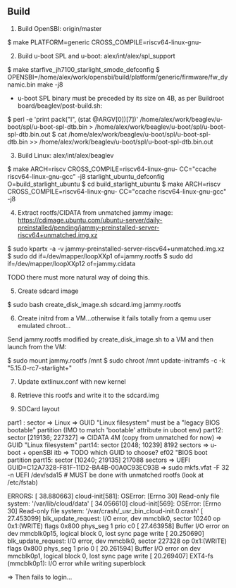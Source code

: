 Build
-----

1. Build OpenSBI: origin/master

$ make PLATFORM=generic CROSS_COMPILE=riscv64-linux-gnu-

2. Build u-boot SPL and u-boot: alex/int/alex/spl_support

$ make starfive_jh7100_starlight_smode_defconfig
$ OPENSBI=/home/alex/work/opensbi/build/platform/generic/firmware/fw_dynamic.bin make -j8

  * u-boot SPL binary must be preceded by its size on 4B, as per Buildroot board/beaglev/post-build.sh:

$ perl -e 'print pack("l", (stat @ARGV[0])[7])' /home/alex/work/beaglev/u-boot/spl/u-boot-spl-dtb.bin > /home/alex/work/beaglev/u-boot/spl/u-boot-spl-dtb.bin.out
$ cat /home/alex/work/beaglev/u-boot/spl/u-boot-spl-dtb.bin >> /home/alex/work/beaglev/u-boot/spl/u-boot-spl-dtb.bin.out

3. Build Linux: alex/int/alex/beaglev

$ make ARCH=riscv CROSS_COMPILE=riscv64-linux-gnu- CC="ccache riscv64-linux-gnu-gcc" -j8 starlight_ubuntu_defconfig O=build_starlight_ubuntu
$ cd build_starlight_ubuntu
$ make ARCH=riscv CROSS_COMPILE=riscv64-linux-gnu- CC="ccache riscv64-linux-gnu-gcc" -j8

4. Extract rootfs/CIDATA from unmatched jammy image: https://cdimage.ubuntu.com/ubuntu-server/daily-preinstalled/pending/jammy-preinstalled-server-riscv64+unmatched.img.xz

$ sudo kpartx -a -v jammy-preinstalled-server-riscv64+unmatched.img.xz
$ sudo dd if=/dev/mapper/loopXXp1 of=jammy.rootfs
$ sudo dd if=/dev/mapper/loopXXp12 of=jammy.cidata

TODO there must more natural way of doing this.

5. Create sdcard image

$ sudo bash create_disk_image.sh sdcard.img jammy.rootfs

6. Create initrd from a VM...otherwise it fails totally from a qemu user emulated chroot...

Send jammy.rootfs modified by create_disk_image.sh to a VM and then launch from the VM:

$ sudo mount jammy.rootfs /mnt
$ sudo chroot /mnt update-initramfs -c -k "5.15.0-rc7-starlight+"

7. Update extlinux.conf with new kernel

8. Retrieve this rootfs and write it to the sdcard.img



5. SDCard layout

part1 : sector 	=> Linux => GUID "Linux filesystem" must be a "legacy BIOS bootable" partition (IMO to match 'bootable' attribute in uboot env)
part12: sector [219136; 227327] => CIDATA 4M (copy from unmatched for now) => GUID "Linux filesystem"
part14: sector [2048; 10239] 8192 sectors => u-boot + openSBI itb => TODO which GUID to choose? ef02 "BIOS boot partition
part15: sector [10240; 219135] 217088 sectors => UEFI GUID=C12A7328-F81F-11D2-BA4B-00A0C93EC93B
=> sudo mkfs.vfat -F 32 -n UEFI /dev/sda15 # MUST be done with unmatched rootfs (look at /etc/fstab)



ERRORS:
[   38.880663] cloud-init[581]: OSError: [Errno 30] Read-only file system: '/var/lib/cloud/data'
[   34.056610] cloud-init[569]: OSError: [Errno 30] Read-only file system: '/var/crash/_usr_bin_cloud-init.0.crash'
[   27.453099] blk_update_request: I/O error, dev mmcblk0, sector 10240 op 0x1:(WRITE) flags 0x800 phys_seg 1 prio c0
[   27.463958] Buffer I/O error on dev mmcblk0p15, logical block 0, lost sync page write
[   20.250690] blk_update_request: I/O error, dev mmcblk0, sector 227328 op 0x1:(WRITE) flags 0x800 phys_seg 1 prio 0
[   20.261594] Buffer I/O error on dev mmcblk0p1, logical block 0, lost sync page write
[   20.269407] EXT4-fs (mmcblk0p1): I/O error while writing superblock


=> Then fails to login...
